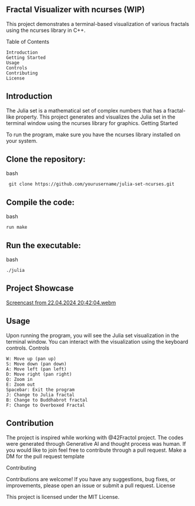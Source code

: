 ## Fractal Visualizer with ncurses (WIP)

This project demonstrates a terminal-based visualization of various fractals using the ncurses library in C++.

Table of Contents

    Introduction
    Getting Started
    Usage
    Controls
    Contributing
    License

## Introduction

The Julia set is a mathematical set of complex numbers that has a fractal-like property. This project generates and visualizes the Julia set in the terminal window using the ncurses library for graphics.
Getting Started

To run the program, make sure you have the ncurses library installed on your system.

## Clone the repository:

bash

``` git clone https://github.com/yourusername/julia-set-ncurses.git```
   
## Compile the code:

bash
```
run make
``` 
## Run the executable:

bash
```
./julia
```

## Project Showcase
[Screencast from 22.04.2024 20:42:04.webm](https://github.com/mdabir1203/Julia-terminal/assets/66947064/4c404210-01f3-4db6-bacb-23da68c3c7d1)



## Usage

Upon running the program, you will see the Julia set visualization in the terminal window. You can interact with the visualization using the keyboard controls.
Controls

    W: Move up (pan up)
    S: Move down (pan down)
    A: Move left (pan left)
    D: Move right (pan right)
    Q: Zoom in
    E: Zoom out
    Spacebar: Exit the program
    J: Change to Julia fractal 
    B: Change to Buddhabrot fractal
    F: Change to Overboxed Fractal

## Contribution

The project is inspired while working with @42Fractol project.  The codes were generated through Generative AI and thought process was human. If you would like to join feel free to contribute through a pull request. Make a DM for the pull request template



Contributing

Contributions are welcome! If you have any suggestions, bug fixes, or improvements, please open an issue or submit a pull request.
License

This project is licensed under the MIT License.
